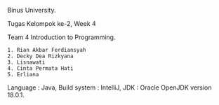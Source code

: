 Binus University.

Tugas Kelompok ke-2, Week 4

Team 4 Introduction to Programming.

    1. Rian Akbar Ferdiansyah
    2. Decky Dea Rizkyana
    3. Lisnawati
    4. Cinta Permata Hati
    5. Erliana

Language : Java, Build system : IntelliJ, JDK : Oracle OpenJDK version 18.0.1.